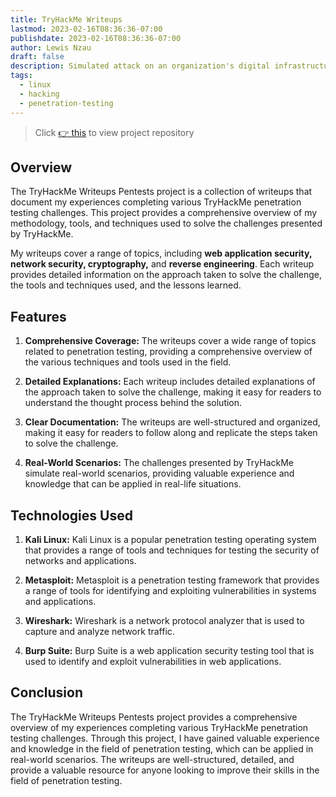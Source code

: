 ```yaml
---
title: TryHackMe Writeups
lastmod: 2023-02-16T08:36:36-07:00
publishdate: 2023-02-16T08:36:36-07:00
author: Lewis Nzau
draft: false
description: Simulated attack on an organization's digital infrastructure to identify and exploit vulnerabilities.
tags:
  - linux
  - hacking
  - penetration-testing
---
```


> Click [👉 this](https://github.com/SinoLewis/tryhackme_writeups) to view project repository

## Overview

The TryHackMe Writeups Pentests project is a collection of writeups that document my experiences completing various TryHackMe penetration testing challenges. This project provides a comprehensive overview of my methodology, tools, and techniques used to solve the challenges presented by TryHackMe.

My writeups cover a range of topics, including **web application security, network security, cryptography,** and **reverse engineering**. Each writeup provides detailed information on the approach taken to solve the challenge, the tools and techniques used, and the lessons learned.

## Features

1. **Comprehensive Coverage:** The writeups cover a wide range of topics related to penetration testing, providing a comprehensive overview of the various techniques and tools used in the field.

1. **Detailed Explanations:** Each writeup includes detailed explanations of the approach taken to solve the challenge, making it easy for readers to understand the thought process behind the solution.

1. **Clear Documentation:** The writeups are well-structured and organized, making it easy for readers to follow along and replicate the steps taken to solve the challenge.

1. **Real-World Scenarios:** The challenges presented by TryHackMe simulate real-world scenarios, providing valuable experience and knowledge that can be applied in real-life situations.

## Technologies Used

1. **Kali Linux:** Kali Linux is a popular penetration testing operating system that provides a range of tools and techniques for testing the security of networks and applications.

1. **Metasploit:** Metasploit is a penetration testing framework that provides a range of tools for identifying and exploiting vulnerabilities in systems and applications.

1. **Wireshark:** Wireshark is a network protocol analyzer that is used to capture and analyze network traffic.

1. **Burp Suite:** Burp Suite is a web application security testing tool that is used to identify and exploit vulnerabilities in web applications.

## Conclusion

The TryHackMe Writeups Pentests project provides a comprehensive overview of my experiences completing various TryHackMe penetration testing challenges. Through this project, I have gained valuable experience and knowledge in the field of penetration testing, which can be applied in real-world scenarios. The writeups are well-structured, detailed, and provide a valuable resource for anyone looking to improve their skills in the field of penetration testing.
